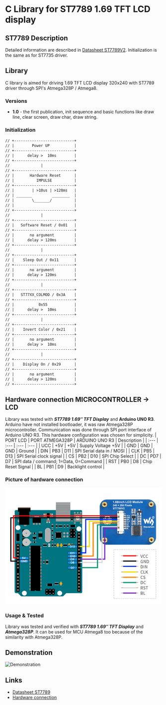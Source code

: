 # C Library for ST7789 1.69 TFT LCD display

## ST7789 Description
Detailed information are described in [Datasheet ST7789V2](https://m5stack.oss-cn-shenzhen.aliyuncs.com/resource/docs/datasheet/unit/lcd/ST7789V2_SPEC_V1.0.pdf).
Initialization is the same as for ST7735 driver.

## Library
C library is aimed for driving 1.69 TFT LCD display 320x240 with ST7789 driver through SPI's Atmega328P / Atmega8.

### Versions
- **1.0** - the first publication, init sequence and basic functions like draw line, clear screen, draw char, draw string.

### Initialization
```
// +---------------------------+
// |        Power UP           |
// +---------------------------+
// |      delay >  10ms        |
// +---------------------------+
//              |
// +---------------------------+
// |       Hardware Reset      |
// |          IMPULSE          |
// +---------------------------+
// |        | >10us | >120ms   |
// | _______         ________  |
// |        \_______/          |
// |                           |
// +---------------------------+
//              |
// +---------------------------+
// |   Software Reset / 0x01   |
// +---------------------------+
// |       no argument         |
// |      delay > 120ms        |
// +---------------------------+
//              |
// +---------------------------+
// |    Sleep Out / 0x11       |
// +---------------------------+
// |       no argument         |
// |      delay > 120ms        |
// +---------------------------+
//              |
// +---------------------------+
// |   ST77XX_COLMOD / 0x3A    |
// +---------------------------+
// |           0x55            |
// |      delay >  10ms        |
// +---------------------------+
//              |
// +---------------------------+
// |    Invert Color / 0x21    |
// +---------------------------+
// |       no argument         |
// |      delay >  10ms        |
// +---------------------------+
//              |
// +---------------------------+
// |    Display On / 0x29      |
// +---------------------------+
// |       no argument         |
// |      delay > 120ms        |
// +---------------------------+
```

## Hardware connection MICROCONTROLLER -> LCD
Library was tested with **_ST7789 1.69″ TFT Display_** and **Arduino UNO R3**. Arduino have not installed bootloader, it was raw Atmega328P microcontroller.
Communication was done through SPI port interface of Arduino UNO R3. This hardware configuration was chosen for simplicity.
| PORT LCD | PORT ATMEGA328P | ARDUINO UNO R3 | Description |
| :--- | :--- |  :--- | :--- |
| UCC | +5V | +5V | Supply Voltage +5V |
| GND | GND | GND | Ground |
| DIN | PB3 | D11 | SPI Serial data in / MOSI |
| CLK | PB5 | D13 | SPI Serial clock signal |
| CS | PB2 | D10 | SPI Chip Select |
| DC | PD7 | D7 | SPI data / command; 1=Data, 0=Command |
| RST | PB0 | D8 | Chip Reset Signal |
| BL | PB1 | D9 | Backlight control |

### Picture of hardware connection
<img src="img/hw_connection.png" alt="Hardware connection" width="600">

### Usage & Tested
Library was tested and verified with **_ST7789 1.69″ TFT Display_** and **_Atmega328P_**. It can be used for MCU Atmega8 too because of the similarity with Atmega328P.

## Demonstration
<img src="img/st7789v2.png" alt="Demonstration" width="600">

## Links
- [Datasheet ST7789](https://m5stack.oss-cn-shenzhen.aliyuncs.com/resource/docs/datasheet/unit/lcd/ST7789V2_SPEC_V1.0.pdf)
- [Hardware connection](https://www.elecom.sk/sk/1-69inch-lcd-display-module-240-280-resolution-spi-interface-ips-262k-colors.html?cnid=95cb7bd85f6306d486d3e6f45598f&)

